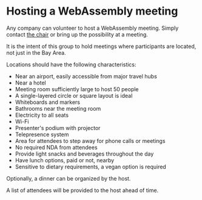 # Hosting a WebAssembly meeting

Any company can volunteer to host a WebAssembly meeting. Simply contact
[the chair](https://www.w3.org/community/webassembly/) or bring up the
possibility at a meeting.

It is the intent of this group to hold meetings where participants are located,
not just in the Bay Area.

Locations should have the following characteristics:

* Near an airport, easily accessible from major travel hubs
* Near a hotel
* Meeting room sufficiently large to host 50 people
* A single-layered circle or square layout is ideal
* Whiteboards and markers
* Bathrooms near the meeting room
* Electricity to all seats
* Wi-Fi
* Presenter's podium with projector
* Telepresence system
* Area for attendees to step away for phone calls or meetings
* No required NDA from attendees
* Provide light snacks and beverages throughout the day
* Have lunch options, paid or not, nearby
* Sensitive to dietary requirements, a vegan option is required

Optionally, a dinner can be organized by the host.

A list of attendees will be provided to the host ahead of time.

